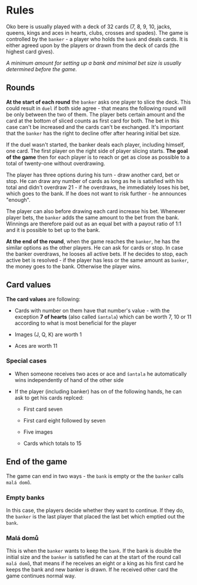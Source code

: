# Rules

Oko bere is usually played with a deck of 32 cards (7, 8, 9, 10, jacks, queens, kings and aces in hearts, clubs, crosses
and spades). The game is controlled by the ``banker`` - a player who holds the `bank` and deals cards. It is either
agreed upon by the players or drawn from the deck of cards (the highest card gives).

*A minimum amount for setting up a bank and minimal bet size is usually determined before the game.*

## Rounds

**At the start of each round** the `banker` asks one player to slice the deck. This could result in `duel` if both side
agree - that means the following round will be only between the two of them. The player bets certain amount and the card
at the bottom of sliced counts as first card for both. The bet in this case can't be increased and the cards can't be
exchanged. It's important that the `banker` has the right to decline offer after hearing initial bet size.

If the duel wasn't started, the banker deals each player, including himself, one card. The first player on the right
side of player slicing starts. **The goal of the game** then for each player is to reach or get as close as possible to
a total of twenty-one without overdrawing.

The player has three options during his turn - draw another card, bet or stop. He can draw any number of cards as long
as he is satisfied with his total and didn't overdraw 21 - if he overdraws, he immediately loses his bet, which goes to
the bank. If he does not want to risk further - he announces "enough".

The player can also before drawing each card increase his bet. Whenever player bets, the `banker` adds the same amount
to the bet from the bank. Winnings are therefore paid out as an equal bet with a payout ratio of 1:1 and it is possible
to bet up to the bank.

**At the end of the round**, when the game reaches the `banker`, he has the similar options as the other players. He can
ask for cards or stop. In case the banker overdraws, he looses all active bets. If he decides to stop, each active bet
is resolved - if the player has less or the same amount as `banker`, the money goes to the bank. Otherwise the player
wins.

## Card values

**The card values** are following:

- Cards with number on them have that number's value - with the exception **7 of hearts** (also called `šantala`) which
  can be worth 7, 10 or 11 according to what is most beneficial for the player

- Images (J, Q, K) are worth 1

- Aces are worth 11

### Special cases

* When someone receives two aces or ace and `šantala` he automatically wins independently of hand of the other side

* If the player (including banker) has on of the following hands, he can ask to get his cards replced:

    * First card seven

    * First card eight followed by seven

    * Five images

    * Cards which totals to 15

## End of the game

The game can end in two ways - the `bank` is empty or the the `banker` calls `malá domů`.

### Empty banks

In this case, the players decide whether they want to continue. If they do, the `banker` is the last player that placed
the last bet which emptied out the `bank`.

### Malá domů

This is when the `banker` wants to keep the `bank`. If the bank is double the initial size and the `banker` is satisfied
he can at the start of the round call `malá domů`, that means if he receives an eight or a king as his first card he
keeps the bank and new banker is drawn. If he received other card the game continues normal way.
